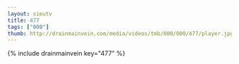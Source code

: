 ```yaml
--- 
layout: sieutv
title: 477
tags: ["000"]
thumb: http://drainmainvein.com/media/videos/tmb/000/000/477/player.jpg
---
```

{% include drainmainvein key="477" %} 
